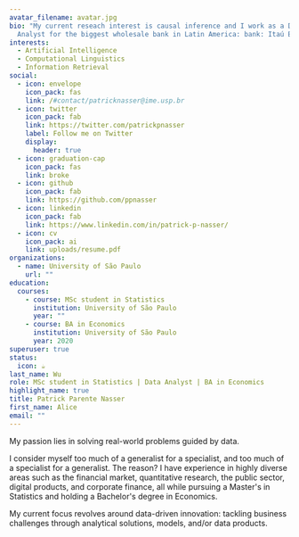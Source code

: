 ```yaml
---
avatar_filename: avatar.jpg
bio: "My current reseach interest is causal inference and I work as a Data
  Analyst for the biggest wholesale bank in Latin America: bank: Itaú BBA"
interests:
  - Artificial Intelligence
  - Computational Linguistics
  - Information Retrieval
social:
  - icon: envelope
    icon_pack: fas
    link: /#contact/patricknasser@ime.usp.br
  - icon: twitter
    icon_pack: fab
    link: https://twitter.com/patrickpnasser
    label: Follow me on Twitter
    display:
      header: true
  - icon: graduation-cap
    icon_pack: fas
    link: broke
  - icon: github
    icon_pack: fab
    link: https://github.com/ppnasser
  - icon: linkedin
    icon_pack: fab
    link: https://www.linkedin.com/in/patrick-p-nasser/
  - icon: cv
    icon_pack: ai
    link: uploads/resume.pdf
organizations:
  - name: University of São Paulo
    url: ""
education:
  courses:
    - course: MSc student in Statistics
      institution: University of São Paulo
      year: ""
    - course: BA in Economics
      institution: University of São Paulo
      year: 2020
superuser: true
status:
  icon: ☕️
last_name: Wu
role: MSc student in Statistics | Data Analyst | BA in Economics
highlight_name: true
title: Patrick Parente Nasser
first_name: Alice
email: ""
---
```

My passion lies in solving real-world problems guided by data.

I consider myself too much of a generalist for a specialist, and too much of a specialist for a generalist. The reason? I have experience in highly diverse areas such as the financial market, quantitative research, the public sector, digital products, and corporate finance, all while pursuing a Master's in Statistics and holding a Bachelor's degree in Economics.

My current focus revolves around data-driven innovation: tackling business challenges through analytical solutions, models, and/or data products.